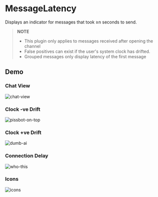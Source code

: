 # MessageLatency

Displays an indicator for messages that took ≥n seconds to send.

> **NOTE**
>
> -   This plugin only applies to messages received after opening the channel
> -   False positives can exist if the user's system clock has drifted.
> -   Grouped messages only display latency of the first message

## Demo

### Chat View

![chat-view](https://github.com/prodbyeagle/cord/assets/82430093/69430881-60b3-422f-aa3d-c62953837566)

### Clock -ve Drift

![pissbot-on-top](https://github.com/prodbyeagle/cord/assets/82430093/d9248b66-e761-4872-8829-e8bf4fea6ec8)

### Clock +ve Drift

![dumb-ai](https://github.com/prodbyeagle/cord/assets/82430093/0e9783cf-51d5-4559-ae10-42399e7d4099)

### Connection Delay

![who-this](https://github.com/prodbyeagle/cord/assets/82430093/fd68873d-8630-42cc-a166-e9063d2718b2)

### Icons

![icons](https://github.com/prodbyeagle/cord/assets/82430093/17630bd9-44ee-4967-bcdf-3315eb6eca85)
